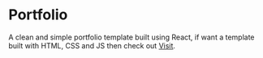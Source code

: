 # Portfolio

A clean and simple portfolio template built using React, if want a template built with HTML, CSS and JS then check out [Visit](https://github.com/rajshekhar26/portfolio-minimal).
